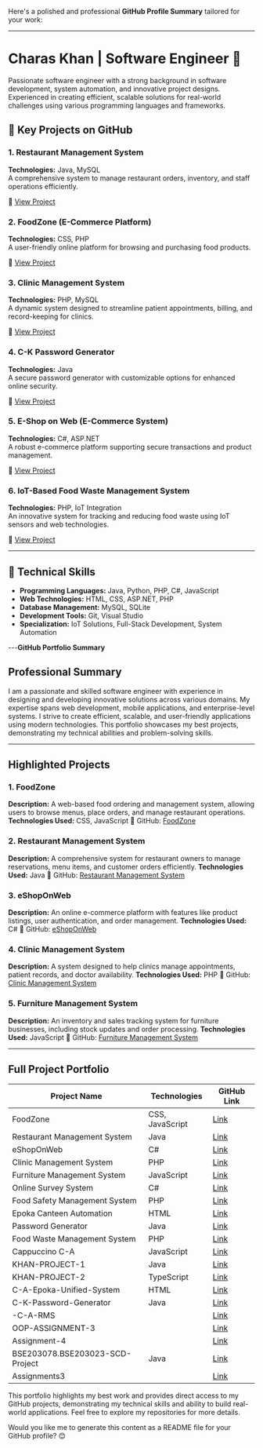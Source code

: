 Here's a polished and professional **GitHub Profile Summary** tailored for your work:  

---

# **Charas Khan | Software Engineer 🚀**  
Passionate software engineer with a strong background in software development, system automation, and innovative project designs. Experienced in creating efficient, scalable solutions for real-world challenges using various programming languages and frameworks.  

## **🔑 Key Projects on GitHub**  

### **1. Restaurant Management System**  
**Technologies:** Java, MySQL  
A comprehensive system to manage restaurant orders, inventory, and staff operations efficiently.  

🔗 [View Project](https://github.com/charaskhan/Restaurant-Management-System)  

### **2. FoodZone (E-Commerce Platform)**  
**Technologies:** CSS, PHP  
A user-friendly online platform for browsing and purchasing food products.  

🔗 [View Project](https://github.com/charaskhan/FoodZone)  

### **3. Clinic Management System**  
**Technologies:** PHP, MySQL  
A dynamic system designed to streamline patient appointments, billing, and record-keeping for clinics.  

🔗 [View Project](https://github.com/charaskhan/Clinic-Management-System)  

### **4. C-K Password Generator**  
**Technologies:** Java  
A secure password generator with customizable options for enhanced online security.  

🔗 [View Project](https://github.com/charaskhan/C-K-Password-Generator)  

### **5. E-Shop on Web (E-Commerce System)**  
**Technologies:** C#, ASP.NET  
A robust e-commerce platform supporting secure transactions and product management.  

🔗 [View Project](https://github.com/charaskhan/eShopOnWeb-main)  

### **6. IoT-Based Food Waste Management System**  
**Technologies:** PHP, IoT Integration  
An innovative system for tracking and reducing food waste using IoT sensors and web technologies.  

🔗 [View Project](https://github.com/charaskhan/Food-waste-management-system-main)  

---

## **💼 Technical Skills**  
- **Programming Languages:** Java, Python, PHP, C#, JavaScript  
- **Web Technologies:** HTML, CSS, ASP.NET, PHP  
- **Database Management:** MySQL, SQLite  
- **Development Tools:** Git, Visual Studio  
- **Specialization:** IoT Solutions, Full-Stack Development, System Automation  

---**GitHub Portfolio Summary**

## **Professional Summary**
I am a passionate and skilled software engineer with experience in designing and developing innovative solutions across various domains. My expertise spans web development, mobile applications, and enterprise-level systems. I strive to create efficient, scalable, and user-friendly applications using modern technologies. This portfolio showcases my best projects, demonstrating my technical abilities and problem-solving skills.

---

## **Highlighted Projects**
### **1. FoodZone**
**Description:** A web-based food ordering and management system, allowing users to browse menus, place orders, and manage restaurant operations.
**Technologies Used:** CSS, JavaScript
🔗 GitHub: [FoodZone](https://github.com/charaskhan/FoodZone)

### **2. Restaurant Management System**
**Description:** A comprehensive system for restaurant owners to manage reservations, menu items, and customer orders efficiently.
**Technologies Used:** Java
🔗 GitHub: [Restaurant Management System](https://github.com/charaskhan/Restaurant-Management-System)

### **3. eShopOnWeb**
**Description:** An online e-commerce platform with features like product listings, user authentication, and order management.
**Technologies Used:** C#
🔗 GitHub: [eShopOnWeb](https://github.com/charaskhan/eShopOnWeb-main)

### **4. Clinic Management System**
**Description:** A system designed to help clinics manage appointments, patient records, and doctor availability.
**Technologies Used:** PHP
🔗 GitHub: [Clinic Management System](https://github.com/charaskhan/Clinic-Management-System)

### **5. Furniture Management System**
**Description:** An inventory and sales tracking system for furniture businesses, including stock updates and order processing.
**Technologies Used:** JavaScript
🔗 GitHub: [Furniture Management System](https://github.com/charaskhan/Furniture-Management-System)

---

## **Full Project Portfolio**
| Project Name | Technologies | GitHub Link |
|-------------|-------------|-------------|
| FoodZone | CSS, JavaScript | [Link](https://github.com/charaskhan/FoodZone) |
| Restaurant Management System | Java | [Link](https://github.com/charaskhan/Restaurant-Management-System) |
| eShopOnWeb | C# | [Link](https://github.com/charaskhan/eShopOnWeb-main) |
| Clinic Management System | PHP | [Link](https://github.com/charaskhan/Clinic-Management-System) |
| Furniture Management System | JavaScript | [Link](https://github.com/charaskhan/Furniture-Management-System) |
| Online Survey System | C# | [Link](https://github.com/charaskhan/Online-Survey-System) |
| Food Safety Management System | PHP | [Link](https://github.com/charaskhan/Food-Safety-Management-Sys...) |
| Epoka Canteen Automation | HTML | [Link](https://github.com/charaskhan/C-A-Epoka-Canteen-Automation) |
| Password Generator | Java | [Link](https://github.com/charaskhan/C-K-Password-Generator) |
| Food Waste Management System | PHP | [Link](https://github.com/charaskhan/Food-waste-management-syst...) |
| Cappuccino C-A | JavaScript | [Link](https://github.com/charaskhan/Cappuccino-C-A) |
| KHAN-PROJECT-1 | Java | [Link](https://github.com/charaskhan/KHAN-PROJECT-1) |
| KHAN-PROJECT-2 | TypeScript | [Link](https://github.com/charaskhan/KHAN-PROJECT-2) |
| C-A-Epoka-Unified-System | HTML | [Link](https://github.com/charaskhan/C-A-Epoka-Unified-System) |
| C-K-Password-Generator | Java | [Link](https://github.com/charaskhan/C-K-Password-Generator) |
| -C-A-RMS | | [Link](https://github.com/charaskhan/-C-A-RMS) |
| OOP-ASSIGNMENT-3 | | [Link](https://github.com/charaskhan/OOP-ASSIGNMENT-3) |
| Assignment-4 | | [Link](https://github.com/charaskhan/Assignment-4) |
| BSE203078.BSE203023-SCD-Project | Java | [Link](https://github.com/charaskhan/BSE203078.BSE203023-SCD-Project) |
| Assignments3 | | [Link](https://github.com/charaskhan/assignments3) |

This portfolio highlights my best work and provides direct access to my GitHub projects, demonstrating my technical skills and ability to build real-world applications. Feel free to explore my repositories for more details.



Would you like me to generate this content as a README file for your GitHub profile? 😊
